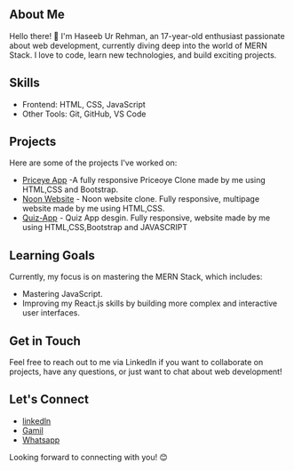 <body>
    <div class="container">
        <h2>About Me</h1>
        <p>Hello there! 👋 I'm Haseeb Ur Rehman, an 17-year-old enthusiast passionate about web development, currently
            diving deep into the world of MERN Stack. I love to code, learn new technologies, and build exciting
            projects.</p>
        <h2>Skills</h1>
        <ul>
            <li>Frontend: HTML, CSS, JavaScript</li>
            <li>Other Tools: Git, GitHub, VS Code</li>
        </ul>
        <h2>Projects</h1>
        <p>Here are some of the projects I've worked on:</p>
        <ul>
            <li><a href="https://priceoye-by-haseeb.netlify.app/" target="_blank">Priceye App</a> -A fully responsive Priceoye Clone made by me using HTML,CSS and Bootstrap.</li>
            <li><a href="https://noon-web-clone.netlify.app/" target="_blank">Noon Website</a> - Noon website clone. Fully responsive, multipage website made by me using HTML,CSS.</li>
            <li><a href="https://quiz-app-by-haseeb.netlify.app/?" target="_blank">Quiz-App</a> - Quiz App desgin. Fully responsive, website made by me using HTML,CSS,Bootstrap and JAVASCRIPT</li>
        </ul>
        <h2>Learning Goals</h1>
        <p>Currently, my focus is on mastering the MERN Stack, which includes:</p>
        <ul>
            <li>Mastering JavaScript.</li>
            <li>Improving my React.js skills by building more complex and interactive user interfaces.</li>
        </ul>
        <h2>Get in Touch</h1>
        <p>Feel free to reach out to me via LinkedIn if you want to collaborate on projects, have any questions, or just want to chat about web development!</p>
        <h2>Let's Connect</h1>
        <ul>
            <li><a href="">linkedln</a></li>
            <li><a href="">Gamil</a></li>
            <li><a href="">Whatsapp</a></li>
        </ul>
        <p>Looking forward to connecting with you! 😊</p>
</body>
